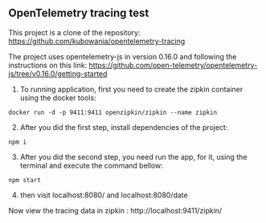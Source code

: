 ## OpenTelemetry tracing test 

This project is a clone of the repository: https://github.com/kubowania/opentelemetry-tracing

The project uses opentelemetry-js in version 0.16.0 and following the instructions on this link: https://github.com/open-telemetry/opentelemetry-js/tree/v0.16.0/getting-started

1. To running application, first you need to create the zipkin container using the docker tools:

```
docker run -d -p 9411:9411 openzipkin/zipkin --name zipkin
```
2. After you did the first step, install dependencies of the project:

```
npm i

```

3. After you did the second step, you need run the app, for it, using the terminal and execute the command bellow:

```
npm start

```

4. then visit localhost:8080/ and localhost:8080/date

Now view the tracing data in zipkin : http://localhost:9411/zipkin/